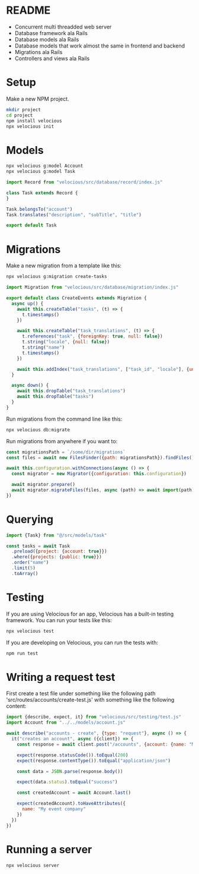 # README

* Concurrent multi threadded web server
* Database framework ala Rails
* Database models ala Rails
* Database models that work almost the same in frontend and backend
* Migrations ala Rails
* Controllers and views ala Rails

# Setup

Make a new NPM project.
```bash
mkdir project
cd project
npm install velocious
npx velocious init
```

# Models

```bash
npx velocious g:model Account
npx velocious g:model Task
```

```js
import Record from "velocious/src/database/record/index.js"

class Task extends Record {
}

Task.belongsTo("account")
Task.translates("description", "subTitle", "title")

export default Task
```

# Migrations

Make a new migration from a template like this:

```bash
npx velocious g:migration create-tasks
```

```js
import Migration from "velocious/src/database/migration/index.js"

export default class CreateEvents extends Migration {
  async up() {
    await this.createTable("tasks", (t) => {
      t.timestamps()
    })

    await this.createTable("task_translations", (t) => {
      t.references("task", {foreignKey: true, null: false})
      t.string("locale", {null: false})
      t.string("name")
      t.timestamps()
    })

    await this.addIndex("task_translations", ["task_id", "locale"], {unique: true})
  }

  async down() {
    await this.dropTable("task_translations")
    await this.dropTable("tasks")
  }
}
```

Run migrations from the command line like this:
```bash
npx velocious db:migrate
```

Run migrations from anywhere if you want to:

```js
const migrationsPath = `/some/dir/migrations`
const files = await new FilesFinder({path: migrationsPath}).findFiles()

await this.configuration.withConnections(async () => {
  const migrator = new Migrator({configuration: this.configuration})

  await migrator.prepare()
  await migrator.migrateFiles(files, async (path) => await import(path))
})
```

# Querying

```js
import {Task} from "@/src/models/task"

const tasks = await Task
  .preload({project: {account: true}})
  .where({projects: {public: true}})
  .order("name")
  .limit(5)
  .toArray()
```

# Testing

If you are using Velocious for an app, Velocious has a built-in testing framework. You can run your tests like this:
```bash
npx velocious test
```

If you are developing on Velocious, you can run the tests with:

```bash
npm run test
```

# Writing a request test

First create a test file under something like the following path 'src/routes/accounts/create-test.js' with something like the following content:

```js
import {describe, expect, it} from "velocious/src/testing/test.js"
import Account from "../../models/account.js"

await describe("accounts - create", {type: "request"}, async () => {
  it("creates an account", async ({client}) => {
    const response = await client.post("/accounts", {account: {name: "My event company"}})

    expect(response.statusCode()).toEqual(200)
    expect(response.contentType()).toEqual("application/json")

    const data = JSON.parse(response.body())

    expect(data.status).toEqual("success")

    const createdAccount = await Account.last()

    expect(createdAccount).toHaveAttributes({
      name: "My event company"
    })
  })
})
```

# Running a server

```bash
npx velocious server
```
